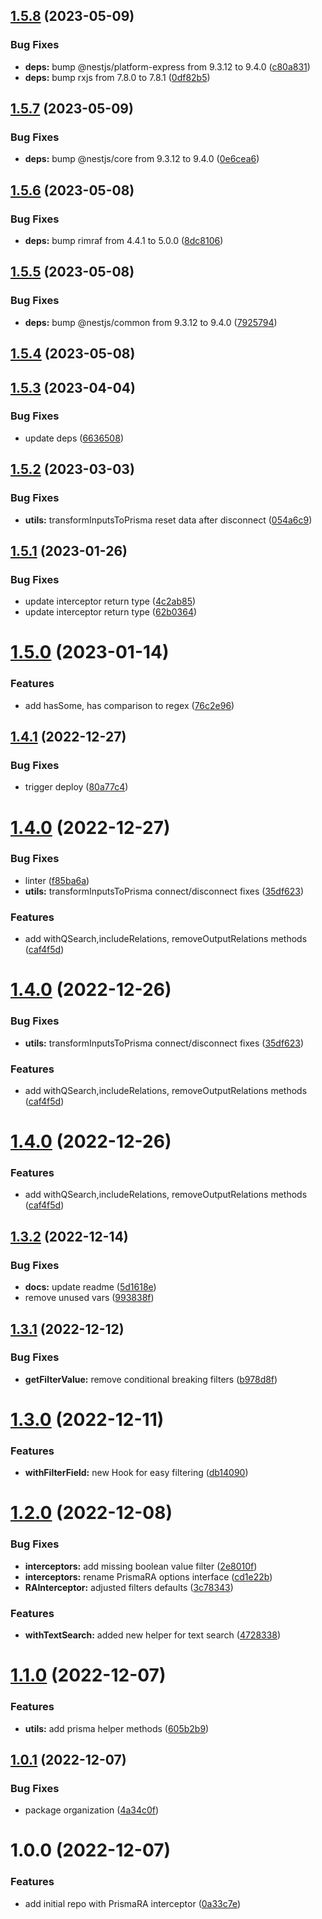 ## [1.5.8](https://github.com/ra-libs/nestjs/compare/v1.5.7...v1.5.8) (2023-05-09)


### Bug Fixes

* **deps:** bump @nestjs/platform-express from 9.3.12 to 9.4.0 ([c80a831](https://github.com/ra-libs/nestjs/commit/c80a8319630dd0d7349d8902c5ca13f296eb87c4))
* **deps:** bump rxjs from 7.8.0 to 7.8.1 ([0df82b5](https://github.com/ra-libs/nestjs/commit/0df82b5187fc9825dfd7ac63b730643d5bbc67a3))

## [1.5.7](https://github.com/ra-libs/nestjs/compare/v1.5.6...v1.5.7) (2023-05-09)


### Bug Fixes

* **deps:** bump @nestjs/core from 9.3.12 to 9.4.0 ([0e6cea6](https://github.com/ra-libs/nestjs/commit/0e6cea69188f4ec7a8dadc6b052da0f105497072))

## [1.5.6](https://github.com/ra-libs/nestjs/compare/v1.5.5...v1.5.6) (2023-05-08)


### Bug Fixes

* **deps:** bump rimraf from 4.4.1 to 5.0.0 ([8dc8106](https://github.com/ra-libs/nestjs/commit/8dc810601e042abfecd61645bd1c3d7eb64b7a02))

## [1.5.5](https://github.com/ra-libs/nestjs/compare/v1.5.4...v1.5.5) (2023-05-08)


### Bug Fixes

* **deps:** bump @nestjs/common from 9.3.12 to 9.4.0 ([7925794](https://github.com/ra-libs/nestjs/commit/7925794c08b2f078a01688ae4f7388eee8ce1cf3))

## [1.5.4](https://github.com/ra-libs/nestjs/compare/v1.5.3...v1.5.4) (2023-05-08)

## [1.5.3](https://github.com/ra-libs/nestjs/compare/v1.5.2...v1.5.3) (2023-04-04)


### Bug Fixes

* update deps ([6636508](https://github.com/ra-libs/nestjs/commit/6636508c3e3128296f7e2b43aed4b2fc25a2d323))

## [1.5.2](https://github.com/ra-libs/nestjs/compare/v1.5.1...v1.5.2) (2023-03-03)


### Bug Fixes

* **utils:** transformInputsToPrisma reset data after disconnect ([054a6c9](https://github.com/ra-libs/nestjs/commit/054a6c92c019ee6b0a7bc779015bcad3cdb17edf))

## [1.5.1](https://github.com/ra-libs/nestjs/compare/v1.5.0...v1.5.1) (2023-01-26)


### Bug Fixes

* update interceptor return type ([4c2ab85](https://github.com/ra-libs/nestjs/commit/4c2ab85103f59309ae41c9abed1b85f160b40854))
* update interceptor return type ([62b0364](https://github.com/ra-libs/nestjs/commit/62b0364ea7ae3224db4b55fe33ab7d2396e734a8))

# [1.5.0](https://github.com/ra-libs/nestjs/compare/v1.4.1...v1.5.0) (2023-01-14)


### Features

* add hasSome, has comparison to regex ([76c2e96](https://github.com/ra-libs/nestjs/commit/76c2e965134b36b0199edc6efef0d3df84710aa6))

## [1.4.1](https://github.com/ra-libs/nestjs/compare/v1.4.0...v1.4.1) (2022-12-27)


### Bug Fixes

* trigger deploy ([80a77c4](https://github.com/ra-libs/nestjs/commit/80a77c470ffde09efae7b81b68c990d218e00113))

# [1.4.0](https://github.com/ra-libs/nestjs/compare/v1.3.2...v1.4.0) (2022-12-27)


### Bug Fixes

* linter ([f85ba6a](https://github.com/ra-libs/nestjs/commit/f85ba6af47c73e064ee3c18598b55cbfbaba2ad1))
* **utils:** transformInputsToPrisma connect/disconnect fixes ([35df623](https://github.com/ra-libs/nestjs/commit/35df623c7acbbe7fbff18d1c50388cddd3a0fdd1))


### Features

* add withQSearch,includeRelations, removeOutputRelations methods ([caf4f5d](https://github.com/ra-libs/nestjs/commit/caf4f5d8b4665bf70dd02f25d6099f9bcc792532))

# [1.4.0](https://github.com/ra-libs/nestjs/compare/v1.3.2...v1.4.0) (2022-12-26)


### Bug Fixes

* **utils:** transformInputsToPrisma connect/disconnect fixes ([35df623](https://github.com/ra-libs/nestjs/commit/35df623c7acbbe7fbff18d1c50388cddd3a0fdd1))


### Features

* add withQSearch,includeRelations, removeOutputRelations methods ([caf4f5d](https://github.com/ra-libs/nestjs/commit/caf4f5d8b4665bf70dd02f25d6099f9bcc792532))

# [1.4.0](https://github.com/ra-libs/nestjs/compare/v1.3.2...v1.4.0) (2022-12-26)


### Features

* add withQSearch,includeRelations, removeOutputRelations methods ([caf4f5d](https://github.com/ra-libs/nestjs/commit/caf4f5d8b4665bf70dd02f25d6099f9bcc792532))

## [1.3.2](https://github.com/ra-libs/nestjs/compare/v1.3.1...v1.3.2) (2022-12-14)


### Bug Fixes

* **docs:** update readme ([5d1618e](https://github.com/ra-libs/nestjs/commit/5d1618e03d9ba67a0548750887c0df86924e1164))
* remove unused vars ([993838f](https://github.com/ra-libs/nestjs/commit/993838f1d10efe7f666e724e8216e0233b7b08df))

## [1.3.1](https://github.com/ra-libs/nestjs/compare/v1.3.0...v1.3.1) (2022-12-12)


### Bug Fixes

* **getFilterValue:** remove conditional breaking filters ([b978d8f](https://github.com/ra-libs/nestjs/commit/b978d8fa6be2221c6c2c8030bb1c41fd26759244))

# [1.3.0](https://github.com/ra-libs/nestjs/compare/v1.2.0...v1.3.0) (2022-12-11)


### Features

* **withFilterField:** new Hook for easy filtering ([db14090](https://github.com/ra-libs/nestjs/commit/db14090cabdb35856e91b9e3d9b98ad12e896ffa))

# [1.2.0](https://github.com/ra-libs/nestjs/compare/v1.1.0...v1.2.0) (2022-12-08)


### Bug Fixes

* **interceptors:** add missing boolean value filter ([2e8010f](https://github.com/ra-libs/nestjs/commit/2e8010f3d24c2ee8147bc4797908dd767f6e7a85))
* **interceptors:** rename PrismaRA options interface ([cd1e22b](https://github.com/ra-libs/nestjs/commit/cd1e22b9703a86e2251c73eb4be31496cd0efee4))
* **RAInterceptor:** adjusted filters defaults ([3c78343](https://github.com/ra-libs/nestjs/commit/3c783436b0dae5cd42fe7b38507a2e0ce7f43af5))


### Features

* **withTextSearch:** added new helper for text search ([4728338](https://github.com/ra-libs/nestjs/commit/4728338a31c88d2615201af4fad920ecd4d0eece))

# [1.1.0](https://github.com/ra-libs/nestjs/compare/v1.0.1...v1.1.0) (2022-12-07)


### Features

* **utils:** add prisma helper methods ([605b2b9](https://github.com/ra-libs/nestjs/commit/605b2b91e67d365d5db4bd071cbcc1660e050015))

## [1.0.1](https://github.com/ra-libs/nestjs/compare/v1.0.0...v1.0.1) (2022-12-07)


### Bug Fixes

* package organization ([4a34c0f](https://github.com/ra-libs/nestjs/commit/4a34c0fda15d844b87998856afa324d888f21af4))

# 1.0.0 (2022-12-07)


### Features

* add initial repo with PrismaRA interceptor ([0a33c7e](https://github.com/ra-libs/nestjs/commit/0a33c7e3d8bbbfcff58f529215aaa2d3b71dcfbd))
